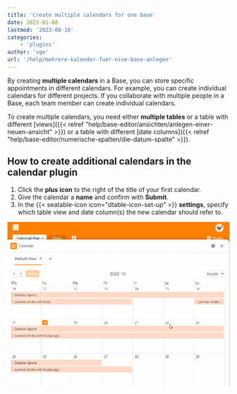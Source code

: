 ```yaml
---
title: 'Create multiple calendars for one base'
date: 2023-01-08
lastmod: '2023-08-16'
categories:
    - 'plugins'
author: 'vge'
url: '/help/mehrere-kalender-fuer-eine-base-anlegen'
---
```


By creating **multiple calendars** in a Base, you can store specific appointments in different calendars. For example, you can create individual calendars for different projects. If you collaborate with multiple people in a Base, each team member can create individual calendars.

To create multiple calendars, you need either **multiple tables** or a table with different [views]({{< relref "help/base-editor/ansichten/anlegen-einer-neuen-ansicht" >}}) or a table with different [date columns]({{< relref "help/base-editor/numerische-spalten/die-datum-spalte" >}}).

## How to create additional calendars in the calendar plugin

1. Click the **plus icon** to the right of the title of your first calendar.
2. Give the calendar a **name** and confirm with **Submit**.
3. In the {{< seatable-icon icon="dtable-icon-set-up" >}} **settings**, specify which table view and date column(s) the new calendar should refer to.

![Create multiple calendars for one Base](images/mehrere-Kalender-fuer-eine-Base.gif)
